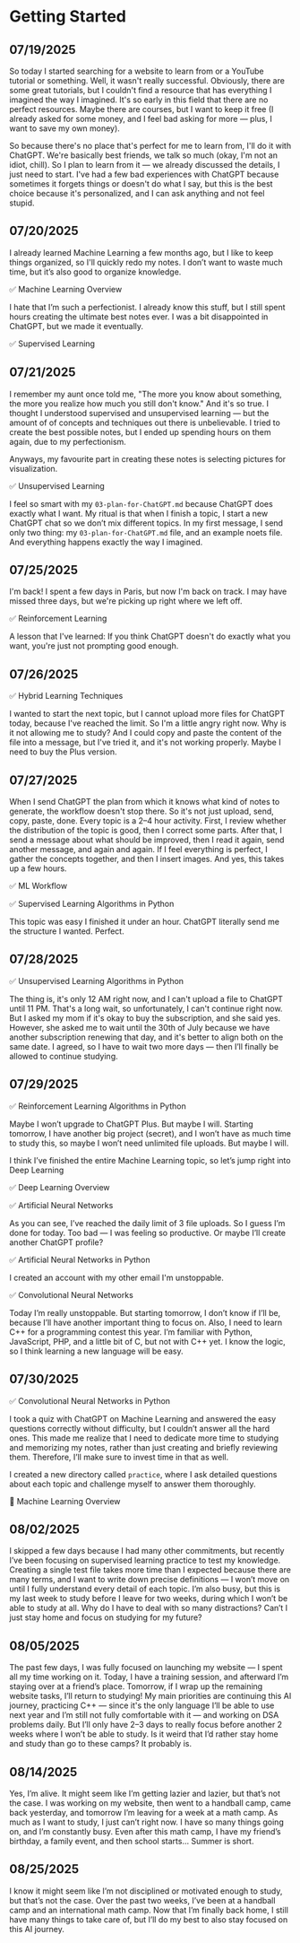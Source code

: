 # Getting Started

## 07/19/2025

So today I started searching for a website to learn from or a YouTube tutorial or something. Well, it wasn't really successful. Obviously, there are some great tutorials, but I couldn't find a resource that has everything I imagined the way I imagined. It's so early in this field that there are no perfect resources. Maybe there are courses, but I want to keep it free (I already asked for some money, and I feel bad asking for more — plus, I want to save my own money).

So because there's no place that's perfect for me to learn from, I'll do it with ChatGPT. We're basically best friends, we talk so much (okay, I'm not an idiot, chill). So I plan to learn from it — we already discussed the details, I just need to start. I've had a few bad experiences with ChatGPT because sometimes it forgets things or doesn't do what I say, but this is the best choice because it's personalized, and I can ask anything and not feel stupid.

## 07/20/2025

I already learned Machine Learning a few months ago, but I like to keep things organized, so I'll quickly redo my notes. I don’t want to waste much time, but it’s also good to organize knowledge.

✅ Machine Learning Overview

I hate that I’m such a perfectionist. I already know this stuff, but I still spent hours creating the ultimate best notes ever. I was a bit disappointed in ChatGPT, but we made it eventually.

✅ Supervised Learning

## 07/21/2025

I remember my aunt once told me, "The more you know about something, the more you realize how much you still don't know." And it's so true. I thought I understood supervised and unsupervised learning — but the amount of of concepts and techniques out there is unbelievable. I tried to create the best possible notes, but I ended up spending hours on them again, due to my perfectionism.

Anyways, my favourite part in creating these notes is selecting pictures for visualization.

✅ Unsupervised Learning

I feel so smart with my `03-plan-for-ChatGPT.md` because ChatGPT does exactly what I want. My ritual is that when I finish a topic, I start a new ChatGPT chat so we don’t mix different topics. In my first message, I send only two thing: my `03-plan-for-ChatGPT.md` file, and an example noets file. And everything happens exactly the way I imagined.

## 07/25/2025

I'm back! I spent a few days in Paris, but now I'm back on track. I may have missed three days, but we're picking up right where we left off.

✅ Reinforcement Learning

A lesson that I've learned: If you think ChatGPT doesn't do exactly what you want, you're just not prompting good enough.

## 07/26/2025

✅ Hybrid Learning Techniques

I wanted to start the next topic, but I cannot upload more files for ChatGPT today, because I've reached the limit. So I'm a little angry right now. Why is it not allowing me to study? And I could copy and paste the content of the file into a message, but I've tried it, and it's not working properly. Maybe I need to buy the Plus version.

## 07/27/2025

When I send ChatGPT the plan from which it knows what kind of notes to generate, the workflow doesn't stop there. So it's not just upload, send, copy, paste, done. Every topic is a 2–4 hour activity. First, I review whether the distribution of the topic is good, then I correct some parts. After that, I send a message about what should be improved, then I read it again, send another message, and again and again. If I feel everything is perfect, I gather the concepts together, and then I insert images. And yes, this takes up a few hours.

✅ ML Workflow

✅ Supervised Learning Algorithms in Python

This topic was easy I finished it under an hour. ChatGPT literally send me the structure I wanted. Perfect.

## 07/28/2025

✅ Unsupervised Learning Algorithms in Python

The thing is, it's only 12 AM right now, and I can't upload a file to ChatGPT until 11 PM. That's a long wait, so unfortunately, I can't continue right now. But I asked my mom if it's okay to buy the subscription, and she said yes. However, she asked me to wait until the 30th of July because we have another subscription renewing that day, and it's better to align both on the same date. I agreed, so I have to wait two more days — then I’ll finally be allowed to continue studying.

## 07/29/2025

✅ Reinforcement Learning Algorithms in Python

Maybe I won’t upgrade to ChatGPT Plus. But maybe I will. Starting tomorrow, I have another big project (secret), and I won’t have as much time to study this, so maybe I won’t need unlimited file uploads. But maybe I will.

I think I’ve finished the entire Machine Learning topic, so let’s jump right into Deep Learning

✅ Deep Learning Overview

✅ Artificial Neural Networks

As you can see, I’ve reached the daily limit of 3 file uploads. So I guess I’m done for today. Too bad — I was feeling so productive. Or maybe I’ll create another ChatGPT profile?

✅ Artificial Neural Networks in Python

I created an account with my other email I'm unstoppable.

✅ Convolutional Neural Networks

Today I’m really unstoppable. But starting tomorrow, I don’t know if I’ll be, because I’ll have another important thing to focus on. Also, I need to learn C++ for a programming contest this year. I’m familiar with Python, JavaScript, PHP, and a little bit of C, but not with C++ yet. I know the logic, so I think learning a new language will be easy.

## 07/30/2025

✅ Convolutional Neural Networks in Python

I took a quiz with ChatGPT on Machine Learning and answered the easy questions correctly without difficulty, but I couldn’t answer all the hard ones. This made me realize that I need to dedicate more time to studying and memorizing my notes, rather than just creating and briefly reviewing them. Therefore, I’ll make sure to invest time in that as well.

I created a new directory called `practice`, where I ask detailed questions about each topic and challenge myself to answer them thoroughly.

📝 Machine Learning Overview

## 08/02/2025

I skipped a few days because I had many other commitments, but recently I’ve been focusing on supervised learning practice to test my knowledge. Creating a single test file takes more time than I expected because there are many terms, and I want to write down precise definitions — I won’t move on until I fully understand every detail of each topic. I’m also busy, but this is my last week to study before I leave for two weeks, during which I won’t be able to study at all. Why do I have to deal with so many distractions? Can’t I just stay home and focus on studying for my future?

## 08/05/2025

The past few days, I was fully focused on launching my website — I spent all my time working on it. Today, I have a training session, and afterward I’m staying over at a friend’s place. Tomorrow, if I wrap up the remaining website tasks, I’ll return to studying! My main priorities are continuing this AI journey, practicing C++ — since it's the only language I’ll be able to use next year and I’m still not fully comfortable with it — and working on DSA problems daily. But I’ll only have 2–3 days to really focus before another 2 weeks where I won’t be able to study. Is it weird that I’d rather stay home and study than go to these camps? It probably is.

## 08/14/2025

Yes, I’m alive. It might seem like I’m getting lazier and lazier, but that’s not the case. I was working on my website, then went to a handball camp, came back yesterday, and tomorrow I’m leaving for a week at a math camp. As much as I want to study, I just can’t right now. I have so many things going on, and I’m constantly busy. Even after this math camp, I have my friend’s birthday, a family event, and then school starts… Summer is short.

## 08/25/2025

I know it might seem like I’m not disciplined or motivated enough to study, but that’s not the case. Over the past two weeks, I’ve been at a handball camp and an international math camp. Now that I’m finally back home, I still have many things to take care of, but I’ll do my best to also stay focused on this AI journey.
